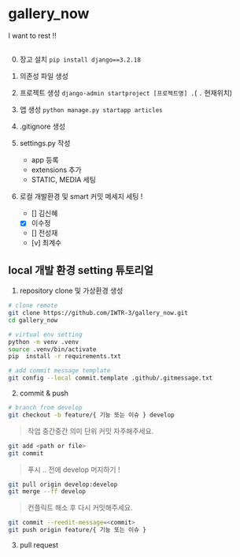 # gallery_now

I want to rest !!

##

0. 장고 설치
   `pip install django==3.2.18`

1. 의존성 파일 생성

2. 프로젝트 생성
   `django-admin startproject [프로젝트명] .`( `.` 현재위치)

3. 앱 생성
   `python manage.py startapp articles`

4. .gitignore 생성

5. settings.py 작성

   - app 등록
   - extensions 추가
   - STATIC, MEDIA 세팅

6. 로컬 개발환경 및 smart 커밋 메세지 세팅 !

   - [] 김신혜
   - [x] 이수정
   - [] 전성재
   - [v] 최계수

## local 개발 환경 setting 튜토리얼

1. repository clone 및 가상환경 생성

```bash
# clone remote
git clone https://github.com/IWTR-3/gallery_now.git
cd gallery_now

# virtual env setting
python -m venv .venv
source .venv/bin/activate
pip  install -r requirements.txt

# add commit message template
git config --local commit.template .github/.gitmessage.txt
```

2. commit & push

```bash
# branch from develop
git checkout -b feature/{ 기능 또는 이슈 } develop
```

> 작업 중간중간 의미 단위 커밋 자주해주세요.

```bash
git add <path or file>
git commit
```

> 푸시 .. 전에 develop 머지하기 !

```bash
git pull origin develop:develop
git merge --ff develop
```

> 컨플릭트 해소 후 다시 커밋해주세요.

```bash
git commit --reedit-message=<commit>
git push origin feature/{ 기능 또는 이슈 }
```

3. pull request
